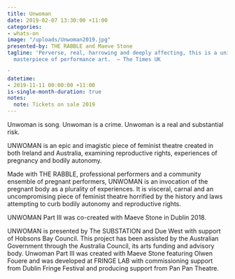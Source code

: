 ```yaml
---
title: Unwoman
date: 2019-02-07 13:30:00 +11:00
categories:
- whats-on
image: "/uploads/Unwoman2019.jpg"
presented-by: THE RABBLE and Maeve Stone
tagline: 'Perverse, real, harrowing and deeply affecting, this is a universal, unforgettable
  masterpiece of performance art.  – The Times UK

'
datetime:
- 2019-11-11 00:00:00 +11:00
is-single-month-duration: true
notes:
  note: Tickets on sale 2019
---
```


Unwoman is song.
Unwoman is a crime.
Unwoman is a real and substantial risk.

UNWOMAN is an epic and imagistic piece of feminist theatre created in both Ireland and Australia, examining reproductive rights, experiences of pregnancy and bodily autonomy. 

Made with THE RABBLE, professional performers and a community ensemble of pregnant performers, UNWOMAN is an invocation of the pregnant body as a plurality of experiences. It is visceral, carnal and an uncompromising piece of feminist theatre horrified by the history and laws attempting to curb bodily autonomy and reproductive rights.

UNWOMAN Part III was co-created with Maeve Stone in Dublin 2018.

UNWOMAN is presented by The SUBSTATION and Due West with support of Hobsons Bay Council. This project has been assisted by the Australian Government through the Australia Council, its arts funding and advisory body. Unwoman Part III was created with Maeve Stone featuring Olwen Fouere and was developed at FRINGE LAB with commissioning support from Dublin Fringe Festival and producing support from Pan Pan Theatre. 
